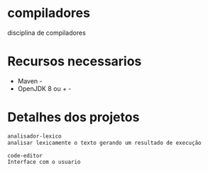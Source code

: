 # compiladores
disciplina de compiladores

# Recursos necessarios 

- Maven -
- OpenJDK 8 ou + -

# Detalhes dos projetos
```bash
analisador-lexico
analisar lexicamente o texto gerando um resultado de execução

code-editor
Interface com o usuario
```

